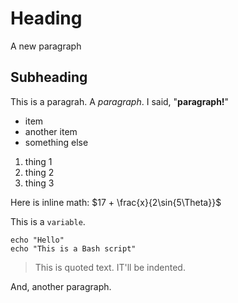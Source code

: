 
# Heading

A new paragraph

## Subheading

This is a paragrah. A *paragraph*. I said, "**paragraph!**"

- item
- another item
- something else

1. thing 1 
2. thing 2
3. thing 3

Here is inline math: $17 + \frac{x}{2\sin{5\Theta}}$

This is a `variable`.

~~~
echo "Hello"
echo "This is a Bash script"
~~~

> This is quoted
> text. IT'll be indented.

And, another paragraph.
